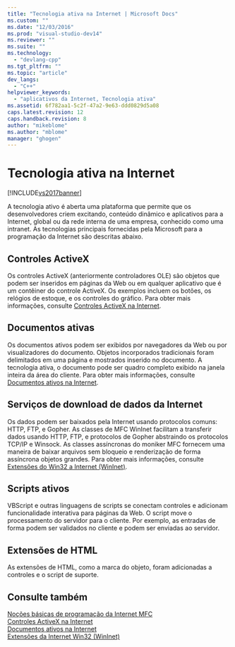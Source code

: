 ```yaml
---
title: "Tecnologia ativa na Internet | Microsoft Docs"
ms.custom: ""
ms.date: "12/03/2016"
ms.prod: "visual-studio-dev14"
ms.reviewer: ""
ms.suite: ""
ms.technology: 
  - "devlang-cpp"
ms.tgt_pltfrm: ""
ms.topic: "article"
dev_langs: 
  - "C++"
helpviewer_keywords: 
  - "aplicativos da Internet, Tecnologia ativa"
ms.assetid: 6f782aa1-5c2f-47a2-9e63-ddd0829d5a08
caps.latest.revision: 12
caps.handback.revision: 8
author: "mikeblome"
ms.author: "mblome"
manager: "ghogen"
---
```

# Tecnologia ativa na Internet
[!INCLUDE[vs2017banner](../assembler/inline/includes/vs2017banner.md)]

A tecnologia ativo é aberta uma plataforma que permite que os desenvolvedores criem excitando, conteúdo dinâmico e aplicativos para a Internet, global ou da rede interna de uma empresa, conhecido como uma intranet.  As tecnologias principais fornecidas pela Microsoft para a programação da Internet são descritas abaixo.  
  
## Controles ActiveX  
 Os controles ActiveX \(anteriormente controladores OLE\) são objetos que podem ser inseridos em páginas da Web ou em qualquer aplicativo que é um contêiner do controle ActiveX.  Os exemplos incluem os botões, os relógios de estoque, e os controles do gráfico.  Para obter mais informações, consulte [Controles ActiveX na Internet](../mfc/activex-controls-on-the-internet.md).  
  
## Documentos ativas  
 Os documentos ativos podem ser exibidos por navegadores da Web ou por visualizadores do documento.  Objetos incorporados tradicionais foram delimitados em uma página e mostrados inserido no documento.  A tecnologia ativa, o documento pode ser quadro completo exibido na janela inteira da área do cliente.  Para obter mais informações, consulte [Documentos ativos na Internet](../Topic/Active%20Documents%20on%20the%20Internet.md).  
  
## Serviços de download de dados da Internet  
 Os dados podem ser baixados pela Internet usando protocolos comuns: HTTP, FTP, e Gopher.  As classes de MFC WinInet facilitam a transferir dados usando HTTP, FTP, e protocolos de Gopher abstraindo os protocolos TCP\/IP e Winsock.  As classes assíncronas do moniker MFC fornecem uma maneira de baixar arquivos sem bloqueio e renderização de forma assíncrona objetos grandes.  Para obter mais informações, consulte [Extensões do Win32 a Internet \(WinInet\)](../mfc/win32-internet-extensions-wininet.md).  
  
## Scripts ativos  
 VBScript e outras linguagens de scripts se conectam controles e adicionam funcionalidade interativa para páginas da Web.  O script move o processamento do servidor para o cliente.  Por exemplo, as entradas de forma podem ser validados no cliente e podem ser enviadas ao servidor.  
  
## Extensões de HTML  
 As extensões de HTML, como a marca do objeto, foram adicionadas a controles e o script de suporte.  
  
## Consulte também  
 [Noções básicas de programação da Internet MFC](../mfc/mfc-internet-programming-basics.md)   
 [Controles ActiveX na Internet](../mfc/activex-controls-on-the-internet.md)   
 [Documentos ativos na Internet](../Topic/Active%20Documents%20on%20the%20Internet.md)   
 [Extensões da Internet Win32 \(WinInet\)](../mfc/win32-internet-extensions-wininet.md)